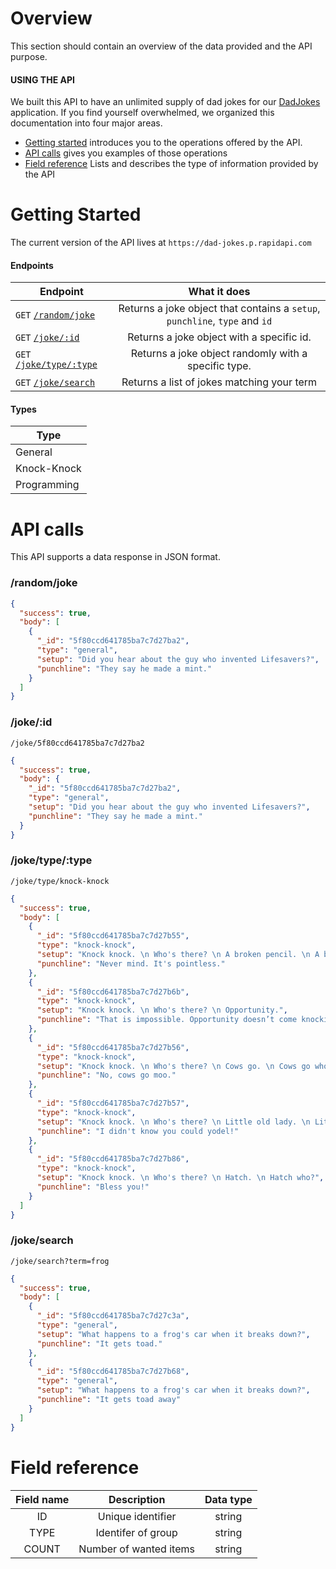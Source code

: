 # Overview

This section should contain an overview of the data provided and the API purpose.

#### USING THE API

We built this API to have an unlimited supply of dad jokes for our [DadJokes](https://github.com/KegenGuyll/Dad_Jokes) application.
If you find yourself overwhelmed, we organized this documentation into four major areas.

- [Getting started](#getting-started) introduces you to the operations offered by the API.
- [API calls](#api-calls) gives you examples of those operations
- [Field reference](#field-reference) Lists and describes the type of information provided by the API

# Getting Started

The current version of the API lives at `https://dad-jokes.p.rapidapi.com`

#### Endpoints

| Endpoint                                  |                                What it does                                 |
| ----------------------------------------- | :-------------------------------------------------------------------------: |
| `GET` [`/random/joke`](#randomjoke)       | Returns a joke object that contains a `setup`, `punchline`, `type` and `id` |
| `GET` [`/joke/:id`](#jokeid)              |                  Returns a joke object with a specific id.                  |
| `GET` [`/joke/type/:type`](#joketypetype) |            Returns a joke object randomly with a specific type.             |
| `GET` [`/joke/search`](#jokesearch)       |                 Returns a list of jokes matching your term                  |

#### Types

| Type        |
| ----------- |
| General     |
| Knock-Knock |
| Programming |

# API calls

This API supports a data response in JSON format.

### /random/joke

```json
{
  "success": true,
  "body": [
    {
      "_id": "5f80ccd641785ba7c7d27ba2",
      "type": "general",
      "setup": "Did you hear about the guy who invented Lifesavers?",
      "punchline": "They say he made a mint."
    }
  ]
}
```

### /joke/:id

`/joke/5f80ccd641785ba7c7d27ba2`

```json
{
  "success": true,
  "body": {
    "_id": "5f80ccd641785ba7c7d27ba2",
    "type": "general",
    "setup": "Did you hear about the guy who invented Lifesavers?",
    "punchline": "They say he made a mint."
  }
}
```

### /joke/type/:type

`/joke/type/knock-knock`

```json
{
  "success": true,
  "body": [
    {
      "_id": "5f80ccd641785ba7c7d27b55",
      "type": "knock-knock",
      "setup": "Knock knock. \n Who's there? \n A broken pencil. \n A broken pencil who?",
      "punchline": "Never mind. It's pointless."
    },
    {
      "_id": "5f80ccd641785ba7c7d27b6b",
      "type": "knock-knock",
      "setup": "Knock knock. \n Who's there? \n Opportunity.",
      "punchline": "That is impossible. Opportunity doesn’t come knocking twice!"
    },
    {
      "_id": "5f80ccd641785ba7c7d27b56",
      "type": "knock-knock",
      "setup": "Knock knock. \n Who's there? \n Cows go. \n Cows go who?",
      "punchline": "No, cows go moo."
    },
    {
      "_id": "5f80ccd641785ba7c7d27b57",
      "type": "knock-knock",
      "setup": "Knock knock. \n Who's there? \n Little old lady. \n Little old lady who?",
      "punchline": "I didn't know you could yodel!"
    },
    {
      "_id": "5f80ccd641785ba7c7d27b86",
      "type": "knock-knock",
      "setup": "Knock knock. \n Who's there? \n Hatch. \n Hatch who?",
      "punchline": "Bless you!"
    }
  ]
}
```

### /joke/search

`/joke/search?term=frog`

```json
{
  "success": true,
  "body": [
    {
      "_id": "5f80ccd641785ba7c7d27c3a",
      "type": "general",
      "setup": "What happens to a frog's car when it breaks down?",
      "punchline": "It gets toad."
    },
    {
      "_id": "5f80ccd641785ba7c7d27b68",
      "type": "general",
      "setup": "What happens to a frog's car when it breaks down?",
      "punchline": "It gets toad away"
    }
  ]
}
```

# Field reference

| Field name |      Description       | Data type |
| :--------: | :--------------------: | :-------: |
|     ID     |   Unique identifier    |  string   |
|    TYPE    |   Identifer of group   |  string   |
|   COUNT    | Number of wanted items |  string   |
